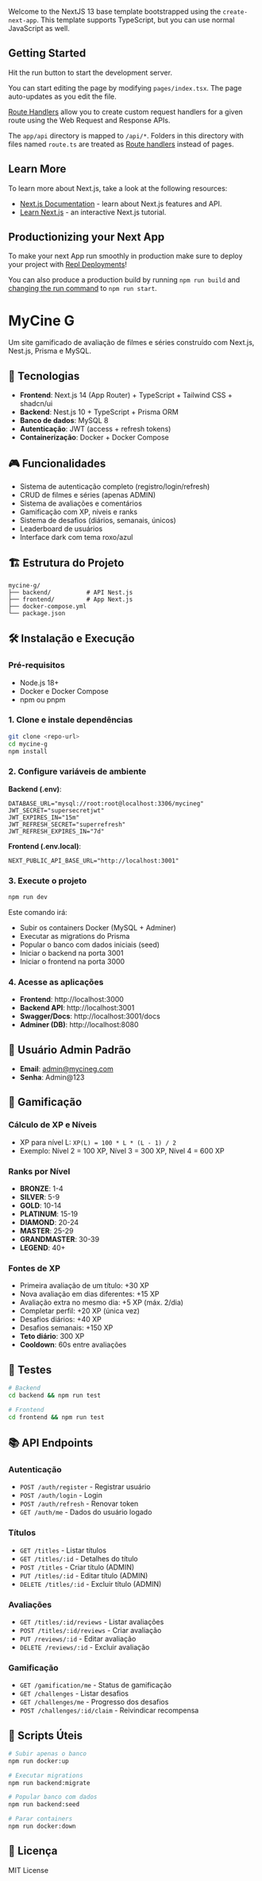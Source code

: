 Welcome to the NextJS 13 base template bootstrapped using the `create-next-app`. This template supports TypeScript, but you can use normal JavaScript as well.

## Getting Started

Hit the run button to start the development server.

You can start editing the page by modifying `pages/index.tsx`. The page auto-updates as you edit the file.

[Route Handlers](https://nextjs.org/docs/app/building-your-application/routing/route-handlers) allow you to create custom request handlers for a given route using the Web Request and Response APIs.

The `app/api` directory is mapped to `/api/*`. Folders in this directory with files named `route.ts` are treated as [Route handlers](https://nextjs.org/docs/app/building-your-application/routing/route-handlers) instead of pages.

## Learn More

To learn more about Next.js, take a look at the following resources:

- [Next.js Documentation](https://nextjs.org/docs) - learn about Next.js features and API.
- [Learn Next.js](https://nextjs.org/learn) - an interactive Next.js tutorial.

## Productionizing your Next App

To make your next App run smoothly in production make sure to deploy your project with [Repl Deployments](https://docs.replit.com/hosting/deployments/about-deployments)!

You can also produce a production build by running `npm run build` and [changing the run command](https://docs.replit.com/programming-ide/configuring-repl#run) to `npm run start`.
# MyCine G

Um site gamificado de avaliação de filmes e séries construído com Next.js, Nest.js, Prisma e MySQL.

## 🚀 Tecnologias

- **Frontend**: Next.js 14 (App Router) + TypeScript + Tailwind CSS + shadcn/ui
- **Backend**: Nest.js 10 + TypeScript + Prisma ORM
- **Banco de dados**: MySQL 8
- **Autenticação**: JWT (access + refresh tokens)
- **Containerização**: Docker + Docker Compose

## 🎮 Funcionalidades

- Sistema de autenticação completo (registro/login/refresh)
- CRUD de filmes e séries (apenas ADMIN)
- Sistema de avaliações e comentários
- Gamificação com XP, níveis e ranks
- Sistema de desafios (diários, semanais, únicos)
- Leaderboard de usuários
- Interface dark com tema roxo/azul

## 🏗️ Estrutura do Projeto

```
mycine-g/
├── backend/          # API Nest.js
├── frontend/         # App Next.js
├── docker-compose.yml
└── package.json
```

## 🛠️ Instalação e Execução

### Pré-requisitos
- Node.js 18+
- Docker e Docker Compose
- npm ou pnpm

### 1. Clone e instale dependências
```bash
git clone <repo-url>
cd mycine-g
npm install
```

### 2. Configure variáveis de ambiente

**Backend (.env)**:
```env
DATABASE_URL="mysql://root:root@localhost:3306/mycineg"
JWT_SECRET="supersecretjwt"
JWT_EXPIRES_IN="15m"
JWT_REFRESH_SECRET="superrefresh"
JWT_REFRESH_EXPIRES_IN="7d"
```

**Frontend (.env.local)**:
```env
NEXT_PUBLIC_API_BASE_URL="http://localhost:3001"
```

### 3. Execute o projeto
```bash
npm run dev
```

Este comando irá:
- Subir os containers Docker (MySQL + Adminer)
- Executar as migrations do Prisma
- Popular o banco com dados iniciais (seed)
- Iniciar o backend na porta 3001
- Iniciar o frontend na porta 3000

### 4. Acesse as aplicações
- **Frontend**: http://localhost:3000
- **Backend API**: http://localhost:3001
- **Swagger/Docs**: http://localhost:3001/docs
- **Adminer (DB)**: http://localhost:8080

## 📝 Usuário Admin Padrão

- **Email**: admin@mycineg.com
- **Senha**: Admin@123

## 🎯 Gamificação

### Cálculo de XP e Níveis
- XP para nível L: `XP(L) = 100 * L * (L - 1) / 2`
- Exemplo: Nível 2 = 100 XP, Nível 3 = 300 XP, Nível 4 = 600 XP

### Ranks por Nível
- **BRONZE**: 1-4
- **SILVER**: 5-9  
- **GOLD**: 10-14
- **PLATINUM**: 15-19
- **DIAMOND**: 20-24
- **MASTER**: 25-29
- **GRANDMASTER**: 30-39
- **LEGEND**: 40+

### Fontes de XP
- Primeira avaliação de um título: +30 XP
- Nova avaliação em dias diferentes: +15 XP
- Avaliação extra no mesmo dia: +5 XP (máx. 2/dia)
- Completar perfil: +20 XP (única vez)
- Desafios diários: +40 XP
- Desafios semanais: +150 XP
- **Teto diário**: 300 XP
- **Cooldown**: 60s entre avaliações

## 🧪 Testes

```bash
# Backend
cd backend && npm run test

# Frontend  
cd frontend && npm run test
```

## 📚 API Endpoints

### Autenticação
- `POST /auth/register` - Registrar usuário
- `POST /auth/login` - Login
- `POST /auth/refresh` - Renovar token
- `GET /auth/me` - Dados do usuário logado

### Títulos
- `GET /titles` - Listar títulos
- `GET /titles/:id` - Detalhes do título
- `POST /titles` - Criar título (ADMIN)
- `PUT /titles/:id` - Editar título (ADMIN)
- `DELETE /titles/:id` - Excluir título (ADMIN)

### Avaliações
- `GET /titles/:id/reviews` - Listar avaliações
- `POST /titles/:id/reviews` - Criar avaliação
- `PUT /reviews/:id` - Editar avaliação
- `DELETE /reviews/:id` - Excluir avaliação

### Gamificação
- `GET /gamification/me` - Status de gamificação
- `GET /challenges` - Listar desafios
- `GET /challenges/me` - Progresso dos desafios
- `POST /challenges/:id/claim` - Reivindicar recompensa

## 🔧 Scripts Úteis

```bash
# Subir apenas o banco
npm run docker:up

# Executar migrations
npm run backend:migrate

# Popular banco com dados
npm run backend:seed

# Parar containers
npm run docker:down
```

## 📄 Licença

MIT License
